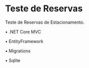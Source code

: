 # Teste de Reservas
Teste de Reservas de Estacionamento.

• .NET Core MVC

• EntityFramework

• Migrations

• Sqlite
